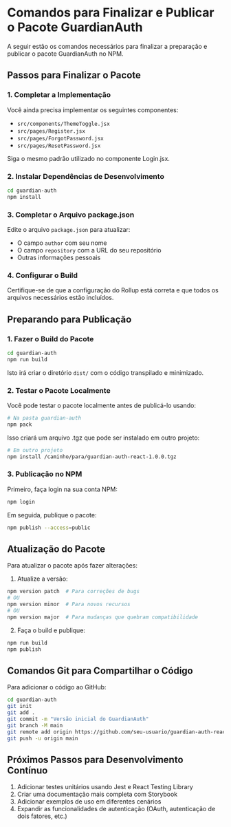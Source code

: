 # Comandos para Finalizar e Publicar o Pacote GuardianAuth

A seguir estão os comandos necessários para finalizar a preparação e publicar o pacote GuardianAuth no NPM.

## Passos para Finalizar o Pacote

### 1. Completar a Implementação

Você ainda precisa implementar os seguintes componentes:

- `src/components/ThemeToggle.jsx`
- `src/pages/Register.jsx`
- `src/pages/ForgotPassword.jsx`
- `src/pages/ResetPassword.jsx`

Siga o mesmo padrão utilizado no componente Login.jsx.

### 2. Instalar Dependências de Desenvolvimento

```bash
cd guardian-auth
npm install
```

### 3. Completar o Arquivo package.json

Edite o arquivo `package.json` para atualizar:

- O campo `author` com seu nome
- O campo `repository` com a URL do seu repositório
- Outras informações pessoais

### 4. Configurar o Build

Certifique-se de que a configuração do Rollup está correta e que todos os arquivos necessários estão incluídos.

## Preparando para Publicação

### 1. Fazer o Build do Pacote

```bash
cd guardian-auth
npm run build
```

Isto irá criar o diretório `dist/` com o código transpilado e minimizado.

### 2. Testar o Pacote Localmente

Você pode testar o pacote localmente antes de publicá-lo usando:

```bash
# Na pasta guardian-auth
npm pack
```

Isso criará um arquivo .tgz que pode ser instalado em outro projeto:

```bash
# Em outro projeto
npm install /caminho/para/guardian-auth-react-1.0.0.tgz
```

### 3. Publicação no NPM

Primeiro, faça login na sua conta NPM:

```bash
npm login
```

Em seguida, publique o pacote:

```bash
npm publish --access=public
```

## Atualização do Pacote

Para atualizar o pacote após fazer alterações:

1. Atualize a versão:

```bash
npm version patch  # Para correções de bugs
# OU
npm version minor  # Para novos recursos
# OU
npm version major  # Para mudanças que quebram compatibilidade
```

2. Faça o build e publique:

```bash
npm run build
npm publish
```

## Comandos Git para Compartilhar o Código

Para adicionar o código ao GitHub:

```bash
cd guardian-auth
git init
git add .
git commit -m "Versão inicial do GuardianAuth"
git branch -M main
git remote add origin https://github.com/seu-usuario/guardian-auth-react.git
git push -u origin main
```

## Próximos Passos para Desenvolvimento Contínuo

1. Adicionar testes unitários usando Jest e React Testing Library
2. Criar uma documentação mais completa com Storybook
3. Adicionar exemplos de uso em diferentes cenários
4. Expandir as funcionalidades de autenticação (OAuth, autenticação de dois fatores, etc.) 